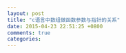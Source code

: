 ```yaml
---
layout: post
title: "c语言中数组做函数参数与指针的关系"
date: 2015-04-23 22:51:25 +0800
comments: true
categories: 
---
```

